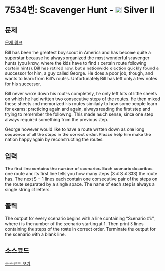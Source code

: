 # 7534번: Scavenger Hunt - <img src="https://static.solved.ac/tier_small/9.svg" style="height:20px" /> Silver II

<!-- performance -->

<!-- 문제 제출 후 깃허브에 푸시를 했을 때 제출한 코드의 성능이 입력될 공간입니다.-->

<!-- end -->

## 문제

[문제 링크](https://boj.kr/7534)


<p>Bill has been the greatest boy scout in America and has become quite a superstar because he always organized the most wonderful scavenger hunts (you know, where the kids have to find a certain route following certain hints). Bill has retired now, but a nationwide election quickly found a successor for him, a guy called George. He does a poor job, though, and wants to learn from Bill’s routes. Unfortunately Bill has left only a few notes for his successor.</p>

<p>Bill never wrote down his routes completely, he only left lots of little sheets on which he had written two consecutive steps of the routes. He then mixed these sheets and memorized his routes similarly to how some people learn for exams: practicing again and again, always reading the first step and trying to remember the following. This made much sense, since one step always required something from the previous step.</p>

<p>George however would like to have a route written down as one long sequence of all the steps in the correct order. Please help him make the nation happy again by reconstructing the routes.</p>



## 입력


<p>The first line contains the number of scenarios. Each scenario describes one route and its first line tells you how many steps (3 ≤ S ≤ 333) the route has. The next S − 1 lines each contain one consecutive pair of the steps on the route separated by a single space. The name of each step is always a single string of letters.</p>



## 출력


<p>The output for every scenario begins with a line containing “Scenario #i:”, where i is the number of the scenario starting at 1. Then print S lines containing the steps of the route in correct order. Terminate the output for the scenario with a blank line.</p>



## 소스코드

[소스코드 보기](Main.java)